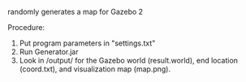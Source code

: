 randomly generates a map for Gazebo 2

Procedure:

1. Put program parameters in "settings.txt"
2. Run Generator.jar
3. Look in /output/ for the Gazebo world (result.world), end location (coord.txt), and visualization map (map.png).
